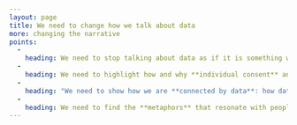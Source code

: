 ```yaml
---
layout: page
title: We need to change how we talk about data
more: changing the narrative
points:
  -
    heading: We need to stop talking about data as if it is something we can **own**.
  -
    heading: We need to highlight how and why **individual consent** and **privacy controls** fail us.
  -
    heading: "We need to show how we are **connected by data**: how data about other people affects our lives, just as data about us affects theirs."
  -
    heading: We need to find the **metaphors** that resonate with people, drawing on the other aspects of our lives where our rights are balanced against those of others.
---
```

